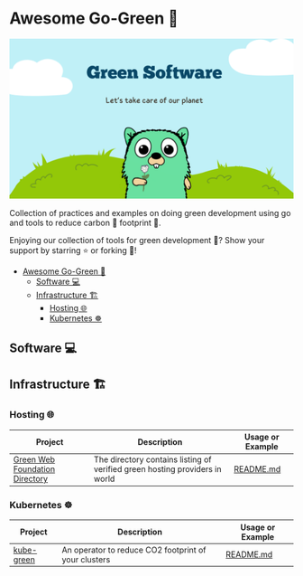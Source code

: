 # Awesome Go-Green 🌳

<div style="text-align:center;">
    <img src="./assets/GreenSoftware.png" alt="Green Software" />
</div>

Collection of practices and examples on doing green development using go and tools to reduce carbon 💨 footprint 👣.

Enjoying our collection of tools for green development 🌱? Show your support by starring ⭐ or forking 🍴!

- [Awesome Go-Green 🌳](#awesome-go-green-)
  - [Software 💻](#software-)
  - [Infrastructure 🏗️](#infrastructure-️)
    - [Hosting 🌐](#hosting-)
    - [Kubernetes ☸️](#kubernetes-️)

## Software 💻

## Infrastructure 🏗️

### Hosting 🌐

| Project     | Description      | Usage or Example |
| ------- | ----------- | ---------------- |
| [Green Web Foundation Directory](https://app.greenweb.org/directory/) | The directory contains listing of verified green hosting providers in world | [README.md](./infrastructure/hosting/green-web-directory/README.md) |

### Kubernetes ☸️

| Project     | Description      | Usage or Example |
| ------- | ----------- | ---------------- |
| [kube-green](https://kube-green.dev/) | An operator to reduce CO2 footprint of your clusters | [README.md](./infrastructure/kubernetes/kube-green/README.md) |
